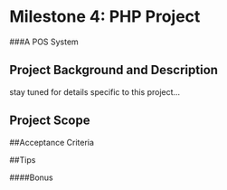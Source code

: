 # Milestone 4: PHP Project
###A POS System

## Project Background and Description
stay tuned for details specific to this project...

## Project Scope

##Acceptance Criteria


##Tips

####Bonus


